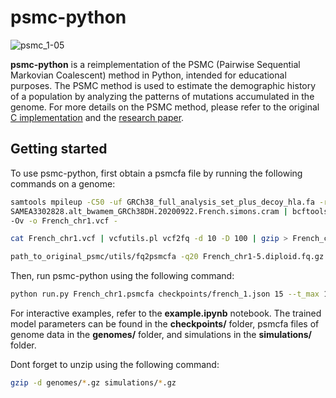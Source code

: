 # psmc-python
![psmc_1-05](https://user-images.githubusercontent.com/1506940/234715469-00f03580-0480-42e4-96af-ddbe39519c39.png)

**psmc-python** is a reimplementation of the PSMC (Pairwise Sequential Markovian Coalescent) method in Python, intended for educational purposes. The PSMC method is used to estimate the demographic history of a population by analyzing the patterns of mutations accumulated in the genome. For more details on the PSMC method, please refer to the original <a href='https://github.com/lh3/psmc'>C implementation</a> and the <a href='https://www.nature.com/articles/nature10231'>research paper</a>.

## Getting started
To use psmc-python, first obtain a psmcfa file by running the following commands on a genome:

```bash
samtools mpileup -C50 -uf GRCh38_full_analysis_set_plus_decoy_hla.fa -r chr1 \
SAMEA3302828.alt_bwamem_GRCh38DH.20200922.French.simons.cram | bcftools call -c \
-Ov -o French_chr1.vcf -

cat French_chr1.vcf | vcfutils.pl vcf2fq -d 10 -D 100 | gzip > French_chr1.diploid.fq.gz

path_to_original_psmc/utils/fq2psmcfa -q20 French_chr1-5.diploid.fq.gz > French_chr1.psmcfa
```

Then, run psmc-python using the following command:

```bash
python run.py French_chr1.psmcfa checkpoints/french_1.json 15 --t_max 15 --n_steps 64 --pattern '1*4+25*2+1*4+1*6' --batch_size 300000
```

For interactive examples, refer to the **example.ipynb** notebook. The trained model parameters can be found in the **checkpoints/** folder, psmcfa files of genome data in the **genomes/** folder, and simulations in the **simulations/** folder.

Dont forget to unzip using the following command:

```bash
gzip -d genomes/*.gz simulations/*.gz
```

